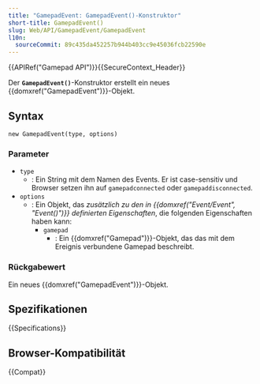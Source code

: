 ```yaml
---
title: "GamepadEvent: GamepadEvent()-Konstruktor"
short-title: GamepadEvent()
slug: Web/API/GamepadEvent/GamepadEvent
l10n:
  sourceCommit: 89c435da452257b944b403cc9e45036fcb22590e
---
```


{{APIRef("Gamepad API")}}{{SecureContext_Header}}

Der **`GamepadEvent()`**-Konstruktor erstellt ein neues {{domxref("GamepadEvent")}}-Objekt.

## Syntax

```js-nolint
new GamepadEvent(type, options)
```

### Parameter

- `type`
  - : Ein String mit dem Namen des Events.
    Er ist case-sensitiv und Browser setzen ihn auf `gamepadconnected` oder `gamepaddisconnected`.
- `options`
  - : Ein Objekt, das _zusätzlich zu den in {{domxref("Event/Event", "Event()")}} definierten Eigenschaften_, die folgenden Eigenschaften haben kann:
    - `gamepad`
      - : Ein {{domxref("Gamepad")}}-Objekt, das das mit dem Ereignis verbundene Gamepad beschreibt.

### Rückgabewert

Ein neues {{domxref("GamepadEvent")}}-Objekt.

## Spezifikationen

{{Specifications}}

## Browser-Kompatibilität

{{Compat}}
